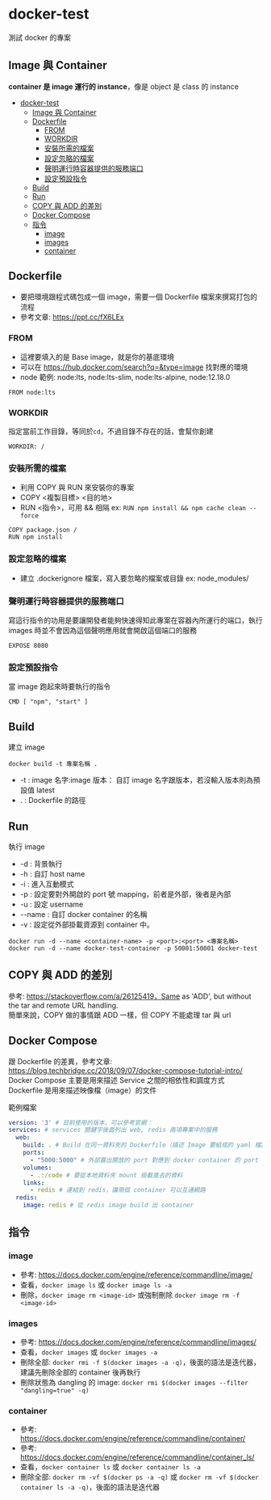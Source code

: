 <!-- omit in toc -->

# docker-test

測試 docker 的專案

<!-- omit in toc -->

## Image 與 Container

**container 是 image 運行的 instance**，像是 object 是 class 的 instance

- [docker-test](#docker-test)
  - [Image 與 Container](#image-與-container)
  - [Dockerfile](#dockerfile)
    - [FROM](#from)
    - [WORKDIR](#workdir)
    - [安裝所需的檔案](#安裝所需的檔案)
    - [設定忽略的檔案](#設定忽略的檔案)
    - [聲明運行時容器提供的服務端口](#聲明運行時容器提供的服務端口)
    - [設定預設指令](#設定預設指令)
  - [Build](#build)
  - [Run](#run)
  - [COPY 與 ADD 的差別](#copy-與-add-的差別)
  - [Docker Compose](#docker-compose)
  - [指令](#指令)
    - [image](#image)
    - [images](#images)
    - [container](#container)

## Dockerfile

- 要把環境跟程式碼包成一個 image，需要一個 Dockerfile 檔案來撰寫打包的流程
- 參考文章: https://ppt.cc/fX6LEx

### FROM

- 這裡要填入的是 Base image，就是你的基底環境
- 可以在 https://hub.docker.com/search?q=&type=image 找對應的環境
- node 範例: node:lts, node:lts-slim, node:lts-alpine, node:12.18.0

`FROM node:lts`

### WORKDIR

指定當前工作目錄，等同於`cd`，不過目錄不存在的話，會幫你創建

`WORKDIR: /`

### 安裝所需的檔案

- 利用 COPY 與 RUN 來安裝你的專案
- COPY <複製目標> <目的地>
- RUN <指令>，可用 && 相隔 ex: `RUN npm install && npm cache clean --force`

```
COPY package.json /
RUN npm install
```

### 設定忽略的檔案

- 建立 .dockerignore 檔案，寫入要忽略的檔案或目錄 ex: node_modules/

### 聲明運行時容器提供的服務端口

寫這行指令的功用是要讓開發者能夠快速得知此專案在容器內所運行的端口，執行 images 時並不會因為這個聲明應用就會開啟這個端口的服務

`EXPOSE 8080`

### 設定預設指令

當 image 跑起來時要執行的指令

`CMD [ "npm", "start" ]`

## Build

建立 image

`docker build -t 專案名稱 .`

- -t : image 名字:image 版本： 自訂 image 名字跟版本，若沒輸入版本則為預設值 latest
- . : Dockerfile 的路徑

## Run

執行 image

- -d : 背景執行
- -h : 自訂 host name
- -i : 進入互動模式
- -p : 設定要對外開啟的 port 號 mapping，前者是外部，後者是內部
- -u : 設定 username
- --name : 自訂 docker container 的名稱
- -v : 設定從外部掛載資源到 container 中。

```
docker run -d --name <container-name> -p <port>:<port> <專案名稱>
docker run -d --name docker-test-container -p 50001:50001 docker-test
```

## COPY 與 ADD 的差別

參考: https://stackoverflow.com/a/26125419，Same as 'ADD', but without the tar and remote URL handling.  
簡單來說，COPY 做的事情跟 ADD 一樣，但 COPY 不能處理 tar 與 url

## Docker Compose

跟 Dockerfile 的差異，參考文章: https://blog.techbridge.cc/2018/09/07/docker-compose-tutorial-intro/  
Docker Compose 主要是用來描述 Service 之間的相依性和調度方式  
Dockerfile 是用來描述映像檔（image）的文件

範例檔案
```yaml
version: '3' # 目前使用的版本，可以參考官網：
services: # services 關鍵字後面列出 web, redis 兩項專案中的服務
  web:
    build: . # Build 在同一資料夾的 Dockerfile（描述 Image 要組成的 yaml 檔案）成 container
    ports:
      - "5000:5000" # 外部露出開放的 port 對應到 docker container 的 port
    volumes:
      - .:/code # 要從本地資料夾 mount 掛載進去的資料
    links:
      - redis # 連結到 redis，讓兩個 container 可以互通網路
  redis:
    image: redis # 從 redis image build 出 container
```

## 指令

### image

- 參考: https://docs.docker.com/engine/reference/commandline/image/
- 查看，`docker image ls` 或 `docker image ls -a`
- 刪除，`docker image rm <image-id>` 或強制刪除 `docker image rm -f <image-id>`

### images

- 參考: https://docs.docker.com/engine/reference/commandline/images/
- 查看，`docker images` 或 `docker images -a`
- 刪除全部: `docker rmi -f $(docker images -a -q)`，後面的語法是迭代器，建議先刪除全部的 container 後再執行
- 刪除狀態為 dangling 的 image: `docker rmi $(docker images --filter "dangling=true" -q)`

### container

- 參考: https://docs.docker.com/engine/reference/commandline/container/
- 參考: https://docs.docker.com/engine/reference/commandline/container_ls/
- 查看，`docker container ls` 或 `docker container ls -a`
- 刪除全部: `docker rm -vf $(docker ps -a -q)` 或 `docker rm -vf $(docker container ls -a -q)`，後面的語法是迭代器
